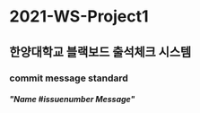 # 2021-WS-Project1

## 한양대학교 블랙보드 출석체크 시스템

### commit message standard

##### "Name #issuenumber Message"
